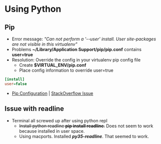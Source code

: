 # Using Python
## Pip
* Error message: *"Can not perform a '--user' install. User site-packages are not visible in this virtualenv"*
* Problems **~/Library/Application Support/pip/pip.conf** contains **user=true**
* Resolution: Override the config in your virtualenv pip config file
	* Create **$VIRTUAL_ENV/pip.conf**
	* Place config information to override user=true
```Ini
[install]
user=false
```
* [Pip Configuration](https://pip.pypa.io/en/stable/user_guide/#configuration) | [StackOverflow Issue](http://stackoverflow.com/questions/30604952/pip-default-behavior-conflicts-with-virtualenv)
## Issue with readline
* Terminal all screwed up after using python repl
	* ~~Install python readline **pip install readline**.~~ Does not seem to work because installed in user space.
	* Using macports. Installed ***py35-readline***. That seemed to work.